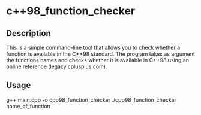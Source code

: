 # c++98_function_checker
## Description
This is a simple command-line tool that allows you to check whether a function is available in the C++98 standard. The program takes as argument the functions names and checks whether it is available in C++98 using an online reference (legacy.cplusplus.com).
## Usage
  g++ main.cpp -o cpp98_function_checker
  ./cpp98_function_checker name_of_function
